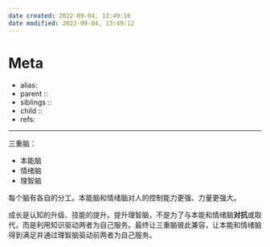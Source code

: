 ```yaml
---
date created: 2022-09-04, 13:49:10
date modified: 2022-09-04, 13:49:12
---
```


# Meta

- alias:
- parent ::
- siblings ::
- child ::
- refs:

---

三重脑：

- 本能脑
- 情绪脑
- 理智脑

每个脑有各自的分工。本能脑和情绪脑对人的控制能力更强、力量更强大。

成长是认知的升级、技能的提升。提升理智脑，不是为了与本能和情绪脑**对抗**或取代，而是利用知识驱动两者为自己服务。最终让三重脑彼此兼容，让本能和情绪脑得到满足并通过理智脑驱动前两者为自己服务。